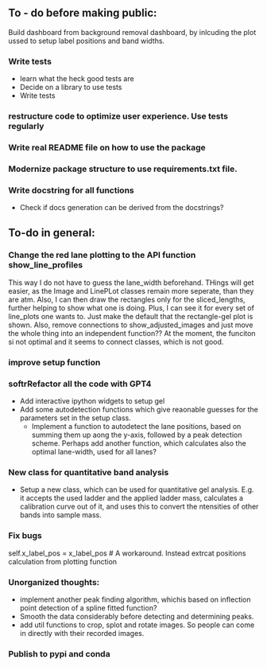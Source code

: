## To - do before making public:

Build dashboard from background removal dashboard, by inlcuding the plot ussed to setup label positions and band widths.

### Write tests

* learn what the heck good tests are
* Decide on a library to use tests
* Write tests

### restructure code to optimize user experience. Use tests regularly

### Write real README file on how to use the package
### Modernize package structure to use requirements.txt file.

### Write docstring for all functions
* Check if docs generation can be derived from the docstrings?



## To-do in general:
### Change the red lane plotting to the API function show_line_profiles
This way I do not have to guess the lane_width beforehand. THings will get easier, as the Image and LinePLot classes remain more seperate, than they are atm. Also, I can then draw the rectangles only for the sliced_lengths, further helping to show what one is doing. Plus, I can see it for every set of line_plots one wants to. Just make the default that the rectangle-gel plot is shown. Also, remove connections to show_adjusted_images and just move the whole thing into an independent function?? At the moment, the funciton si not optimal and it seems to connect classes, which is not good.

### improve setup function
### softrRefactor all the code with GPT4

* Add interactive ipython widgets to setup gel
* Add some autodetection functions which give reaonable guesses for the parameters set in the setup class.
    * Implement a function to autodetect the lane positions, based on summing them up aong the y-axis, followed by a peak detection scheme. Perhaps add another function, which calculates also the optimal lane-width, used for all lanes?




### New class for quantitative band analysis
* Setup a new class, which can be used for quantitative gel analysis. E.g. it accepts the used ladder and the applied ladder mass, calculates a calibration curve out of it, and uses this to convert the ntensities of other bands into sample mass.

### Fix bugs
self.x_label_pos = x_label_pos # A workaround. Instead extrcat positions calculation from plotting function

### Unorganized thoughts:
* implement another peak finding algorithm, whichis based on inflection point detection of a spline fitted function?
* Smooth the data considerably before detecting and determining peaks.
* add util functions to crop, splot and rotate images. So people can come in directly with their recorded images.

### Publish to pypi and conda

